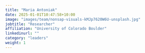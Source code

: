 ```yaml
---
title: "Maria Antoniak"
date: 2025-01-01T10:47:58+10:00
image: "images/team/nonsap-visuals-kMJp7620W6U-unsplash.jpg"
jobtitle: "Researcher"
affiliation: "University of Colorado Boulder"
linkedinurl: ""
category: "leaders"
weight: 1
---
```

